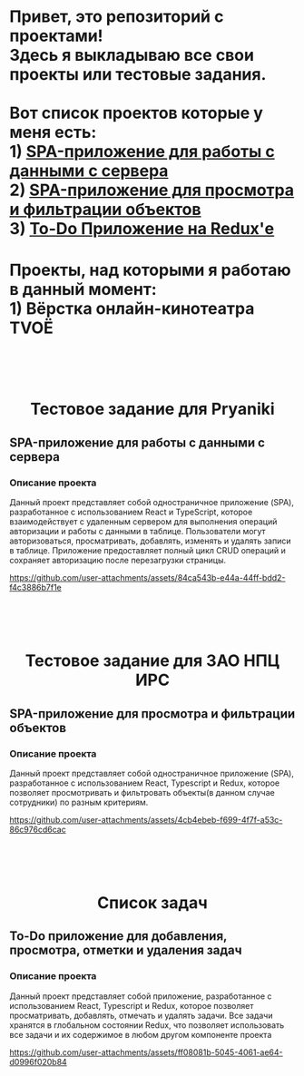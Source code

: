 # Привет, это репозиторий с проектами!<br> Здесь я выкладываю все свои проекты или тестовые задания. <br><br>Вот список проектов которые у меня есть:<br>1) [SPA-приложение для работы с данными с сервера](#тестовое-задание-для-pryaniki) <br>2) [SPA-приложение для просмотра и фильтрации объектов](#тестовое-задание-для-зао-нпц-ирс) <br>3) [To-Do Приложение на Redux'е](#список-задач)

# Проекты, над которыми я работаю в данный момент:<br>1) Вёрстка онлайн-кинотеатра TVOЁ <br>

<br>
<br>
<br>

<div align="center">
  <h1>Тестовое задание для Pryaniki</h1> 
</div>

## SPA-приложение для работы с данными с сервера

### Описание проекта

Данный проект представляет собой одностраничное приложение (SPA), разработанное с использованием React и TypeScript, которое взаимодействует с удаленным сервером для выполнения операций авторизации и работы с данными в таблице. Пользователи могут авторизоваться, просматривать, добавлять, изменять и удалять записи в таблице. Приложение предоставляет полный цикл CRUD операций и сохраняет авторизацию после перезагрузки страницы.

https://github.com/user-attachments/assets/84ca543b-e44a-44ff-bdd2-f4c3886b7f1e

<br>
<br>
<br>

<div align="center">
  <h1>Тестовое задание для ЗАО НПЦ ИРС</h1> 
</div>

## SPA-приложение для просмотра и фильтрации объектов

### Описание проекта

Данный проект представляет собой одностраничное приложение (SPA), разработанное с использованием React, Typescript и Redux, которое позволяет просмотривать и фильтровать объекты(в данном случае сотрудники) по разным критериям.

https://github.com/user-attachments/assets/4cb4ebeb-f699-4f7f-a53c-86c976cd6cac

<br>
<br>
<br>

<div align="center">
  <h1>Список задач</h1> 
</div>

## To-Do приложение для добавления, просмотра, отметки и удаления задач

### Описание проекта

Данный проект представляет собой приложение, разработанное с использованием React, Typescript и Redux, которое позволяет просматривать, добавлять, отмечать и удалять задачи. Все задачи хранятся в глобальном состоянии Redux, что позволяет использовать все задачи и их содержимое в любом другом компоненте проекта

https://github.com/user-attachments/assets/ff08081b-5045-4061-ae64-d0996f020b84



